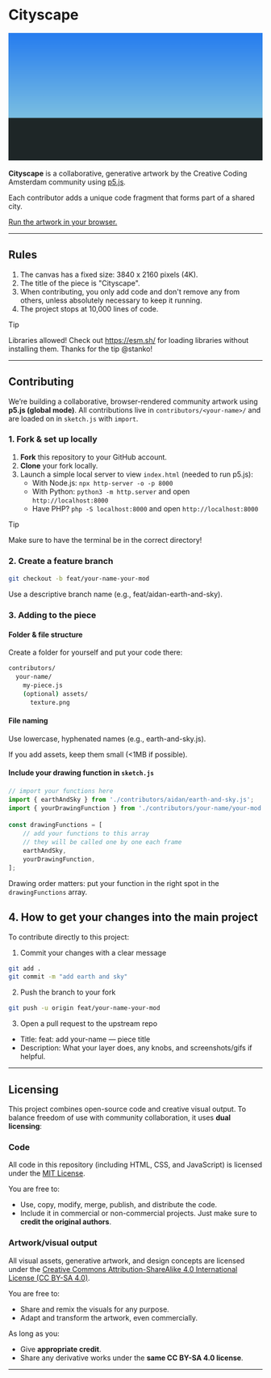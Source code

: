 # Cityscape

[![Cityscape render](./cityscape-resized.png)](https://aidanwyber.github.io/Cityscape/)

**Cityscape** is a collaborative, generative artwork by the Creative Coding Amsterdam community using [p5.js](https://p5js.org/).

Each contributor adds a unique code fragment that forms part of a shared city.

[Run the artwork in your browser.](https://aidanwyber.github.io/Cityscape/)

---

## Rules

1. The canvas has a fixed size: 3840 x 2160 pixels (4K).
2. The title of the piece is "Cityscape".
3. When contributing, you only add code and don't remove any from others, unless absolutely necessary to keep it running.
4. The project stops at 10,000 lines of code.

> [!TIP]
> Libraries allowed! Check out https://esm.sh/ for loading libraries without installing them.
> Thanks for the tip @stanko!

---

## Contributing

We’re building a collaborative, browser-rendered community artwork using **p5.js (global mode)**.
All contributions live in `contributors/<your-name>/` and are loaded on in `sketch.js` with `import`.

### 1. Fork & set up locally

1. **Fork** this repository to your GitHub account.
2. **Clone** your fork locally.
3. Launch a simple local server to view `index.html` (needed to run p5.js):
    - With Node.js: `npx http-server -o -p 8000`
    - With Python: `python3 -m http.server` and open `http://localhost:8000`
    - Have PHP? `php -S localhost:8000` and open `http://localhost:8000`

> [!TIP]
> Make sure to have the terminal be in the correct directory!

### 2. Create a feature branch

```bash
git checkout -b feat/your-name-your-mod
```

Use a descriptive branch name (e.g., feat/aidan-earth-and-sky).

### 3. Adding to the piece

#### Folder & file structure

Create a folder for yourself and put your code there:

```bash
contributors/
  your-name/
    my-piece.js
    (optional) assets/
      texture.png
```

#### File naming

Use lowercase, hyphenated names (e.g., earth-and-sky.js).

If you add assets, keep them small (<1MB if possible).

#### Include your drawing function in `sketch.js`

```js
// import your functions here
import { earthAndSky } from './contributors/aidan/earth-and-sky.js';
import { yourDrawingFunction } from './contributors/your-name/your-mod.js';

const drawingFunctions = [
	// add your functions to this array
	// they will be called one by one each frame
	earthAndSky,
	yourDrawingFunction,
];
```

Drawing order matters: put your function in the right spot in the `drawingFunctions` array.

## 4. How to get your changes into the main project

To contribute directly to this project:

1. Commit your changes with a clear message

```bash
git add .
git commit -m "add earth and sky"
```

2. Push the branch to your fork

```bash
git push -u origin feat/your-name-your-mod
```

3. Open a pull request to the upstream repo

-   Title: feat: add your-name — piece title
-   Description: What your layer does, any knobs, and screenshots/gifs if helpful.

---

## Licensing

This project combines open-source code and creative visual output.
To balance freedom of use with community collaboration, it uses **dual licensing**:

### Code

All code in this repository (including HTML, CSS, and JavaScript) is licensed under the [MIT License](./LICENSE).

You are free to:

-   Use, copy, modify, merge, publish, and distribute the code.
-   Include it in commercial or non-commercial projects.
    Just make sure to **credit the original authors**.

### Artwork/visual output

All visual assets, generative artwork, and design concepts are licensed under the [Creative Commons Attribution-ShareAlike 4.0 International License (CC BY-SA 4.0)](https://creativecommons.org/licenses/by-sa/4.0/).

You are free to:

-   Share and remix the visuals for any purpose.
-   Adapt and transform the artwork, even commercially.

As long as you:

-   Give **appropriate credit**.
-   Share any derivative works under the **same CC BY-SA 4.0 license**.

---
